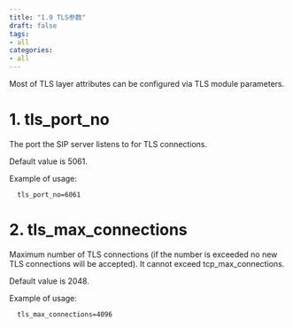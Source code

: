 ```yaml
---
title: "1.9 TLS参数"
draft: false
tags:
- all
categories:
- all
---
```




Most of TLS layer attributes can be configured via TLS module
parameters.

# 1. tls_port_no

The port the SIP server listens to for TLS connections.

Default value is 5061.

Example of usage:

      tls_port_no=6061

# 2. tls_max_connections

Maximum number of TLS connections (if the number is exceeded no new TLS
connections will be accepted). It cannot exceed tcp_max_connections.

Default value is 2048.

Example of usage:

      tls_max_connections=4096